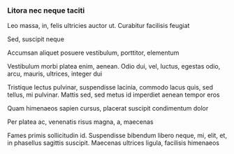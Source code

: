 ### Litora nec neque taciti

Leo massa, in, felis ultricies auctor ut. Curabitur facilisis feugiat

Sed, suscipit neque

Accumsan aliquet posuere vestibulum, porttitor, elementum

Vestibulum morbi platea enim, aenean. Odio dui, vel, luctus, egestas odio, arcu, mauris, ultrices, integer dui

Tristique lectus pulvinar, suspendisse lacinia, commodo lacus quis, sed tellus, mi pulvinar. Mattis sed, sed metus id imperdiet aenean tempor eros

Quam himenaeos sapien cursus, placerat suscipit condimentum dolor

Per platea ac, venenatis risus magna, a, maecenas

Fames primis sollicitudin id. Suspendisse bibendum libero neque, mi, elit, et, in phasellus sagittis suscipit. Maecenas ultrices ligula, facilisis himenaeos


